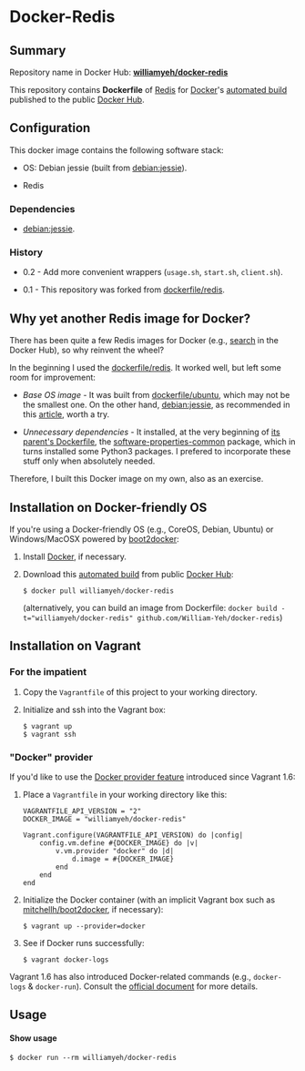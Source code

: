 Docker-Redis
============

## Summary

Repository name in Docker Hub: **[williamyeh/docker-redis](https://registry.hub.docker.com/u/williamyeh/docker-redis/)**

This repository contains **Dockerfile** of [Redis](http://redis.io/) for [Docker](http://www.docker.com/)'s [automated build](https://registry.hub.docker.com/u/williamyeh/docker-redis/) published to the public [Docker Hub](https://hub.docker.com/).





## Configuration

This docker image contains the following software stack:

- OS: Debian jessie (built from [debian:jessie](https://registry.hub.docker.com/_/debian/)).

- Redis


### Dependencies

- [debian:jessie](https://registry.hub.docker.com/_/debian/).


### History

- 0.2 - Add more convenient wrappers (`usage.sh`, `start.sh`, `client.sh`).

- 0.1 - This repository was forked from [dockerfile/redis](https://github.com/dockerfile/redis). 


## Why yet another Redis image for Docker?

There has been quite a few Redis images for Docker (e.g., [search](https://registry.hub.docker.com/search?q=redis) in the Docker Hub), so why reinvent the wheel?

In the beginning I used the [dockerfile/redis](https://github.com/dockerfile/redis). It worked well, but left some room for improvement:

- *Base OS image* - It was built from [dockerfile/ubuntu](https://registry.hub.docker.com/u/dockerfile/ubuntu/), which may not be the smallest one.  On the other hand, [debian:jessie](https://registry.hub.docker.com/_/debian/), as recommended in this [article](http://crosbymichael.com/dockerfile-best-practices-take-2.html), worth a try.

- *Unnecessary dependencies* - It installed, at the very beginning of [its parent's Dockerfile](https://github.com/dockerfile/ubuntu/blob/master/Dockerfile), the [software-properties-common](https://packages.debian.org/sid/admin/software-properties-common) package, which in turns installed some Python3 packages.  I prefered to incorporate these stuff only when absolutely needed.

Therefore, I built this Docker image on my own, also as an exercise.



## Installation on Docker-friendly OS

If you're using a Docker-friendly OS (e.g., CoreOS, Debian, Ubuntu) or Windows/MacOSX powered by [boot2docker](http://boot2docker.io/):

1. Install [Docker](http://www.docker.com/), if necessary.

2. Download this [automated build](https://registry.hub.docker.com/u/williamyeh/docker-redis/) from public [Docker Hub](https://registry.hub.docker.com/):

   ```
   $ docker pull williamyeh/docker-redis
   ```

   (alternatively, you can build an image from Dockerfile: `docker build -t="williamyeh/docker-redis" github.com/William-Yeh/docker-redis`)



## Installation on Vagrant


### For the impatient

1. Copy the `Vagrantfile` of this project to your working directory.

2. Initialize and ssh into the Vagrant box:

   ```
   $ vagrant up
   $ vagrant ssh
   ```




### "Docker" provider

If you'd like to use the [Docker provider feature](https://www.vagrantup.com/blog/feature-preview-vagrant-1-6-docker-dev-environments.html) introduced since Vagrant 1.6:

1. Place a `Vagrantfile` in your working directory like this:

   ```
   VAGRANTFILE_API_VERSION = "2"
   DOCKER_IMAGE = "williamyeh/docker-redis"

   Vagrant.configure(VAGRANTFILE_API_VERSION) do |config|
       config.vm.define #{DOCKER_IMAGE} do |v|
           v.vm.provider "docker" do |d|
               d.image = #{DOCKER_IMAGE}
           end
       end
   end
   ```


2. Initialize the Docker container (with an implicit Vagrant box such as [mitchellh/boot2docker](https://github.com/mitchellh/boot2docker-vagrant-box), if necessary):

   ```
   $ vagrant up --provider=docker
   ``` 

3. See if Docker runs successfully:

   ```
   $ vagrant docker-logs
   ```


Vagrant 1.6 has also introduced Docker-related commands (e.g., `docker-logs` & `docker-run`). Consult the [official document](https://docs.vagrantup.com/v2/docker/commands.html) for more details.






## Usage


#### Show usage

```
$ docker run --rm williamyeh/docker-redis
```
